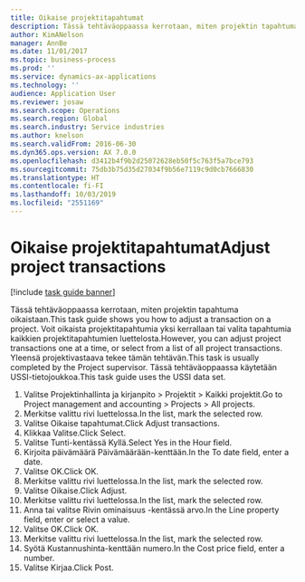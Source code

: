 ```yaml
---
title: Oikaise projektitapahtumat
description: Tässä tehtäväoppaassa kerrotaan, miten projektin tapahtuma oikaistaan.
author: KimANelson
manager: AnnBe
ms.date: 11/01/2017
ms.topic: business-process
ms.prod: ''
ms.service: dynamics-ax-applications
ms.technology: ''
audience: Application User
ms.reviewer: josaw
ms.search.scope: Operations
ms.search.region: Global
ms.search.industry: Service industries
ms.author: knelson
ms.search.validFrom: 2016-06-30
ms.dyn365.ops.version: AX 7.0.0
ms.openlocfilehash: d3412b4f9b2d25072628eb50f5c763f5a7bce793
ms.sourcegitcommit: 75db3b75d35d27034f9b56e7119c9d0cb7666830
ms.translationtype: HT
ms.contentlocale: fi-FI
ms.lasthandoff: 10/03/2019
ms.locfileid: "2551169"
---
```

# <a name="adjust-project-transactions"></a><span data-ttu-id="73e8f-103">Oikaise projektitapahtumat</span><span class="sxs-lookup"><span data-stu-id="73e8f-103">Adjust project transactions</span></span>

[!include [task guide banner](../../includes/task-guide-banner.md)]

<span data-ttu-id="73e8f-104">Tässä tehtäväoppaassa kerrotaan, miten projektin tapahtuma oikaistaan.</span><span class="sxs-lookup"><span data-stu-id="73e8f-104">This task guide shows you how to adjust a transaction on a project.</span></span> <span data-ttu-id="73e8f-105">Voit oikaista projektitapahtumia yksi kerrallaan tai valita tapahtumia kaikkien projektitapahtumien luettelosta.</span><span class="sxs-lookup"><span data-stu-id="73e8f-105">However, you can adjust project transactions one at a time, or select from a list of all project transactions.</span></span> <span data-ttu-id="73e8f-106">Yleensä projektivastaava tekee tämän tehtävän.</span><span class="sxs-lookup"><span data-stu-id="73e8f-106">This task is usually completed by the Project supervisor.</span></span> <span data-ttu-id="73e8f-107">Tässä tehtäväoppaassa käytetään USSI-tietojoukkoa.</span><span class="sxs-lookup"><span data-stu-id="73e8f-107">This task guide uses the USSI data set.</span></span>

1. <span data-ttu-id="73e8f-108">Valitse Projektinhallinta ja kirjanpito > Projektit > Kaikki projektit.</span><span class="sxs-lookup"><span data-stu-id="73e8f-108">Go to Project management and accounting > Projects > All projects.</span></span> 
2. <span data-ttu-id="73e8f-109">Merkitse valittu rivi luettelossa.</span><span class="sxs-lookup"><span data-stu-id="73e8f-109">In the list, mark the selected row.</span></span> 
3. <span data-ttu-id="73e8f-110">Valitse Oikaise tapahtumat.</span><span class="sxs-lookup"><span data-stu-id="73e8f-110">Click Adjust transactions.</span></span> 
4. <span data-ttu-id="73e8f-111">Klikkaa Valitse.</span><span class="sxs-lookup"><span data-stu-id="73e8f-111">Click Select.</span></span> 
5. <span data-ttu-id="73e8f-112">Valitse Tunti-kentässä Kyllä.</span><span class="sxs-lookup"><span data-stu-id="73e8f-112">Select Yes in the Hour field.</span></span> 
6. <span data-ttu-id="73e8f-113">Kirjoita päivämäärä Päivämäärään-kenttään.</span><span class="sxs-lookup"><span data-stu-id="73e8f-113">In the To date field, enter a date.</span></span> 
7. <span data-ttu-id="73e8f-114">Valitse OK.</span><span class="sxs-lookup"><span data-stu-id="73e8f-114">Click OK.</span></span> 
8. <span data-ttu-id="73e8f-115">Merkitse valittu rivi luettelossa.</span><span class="sxs-lookup"><span data-stu-id="73e8f-115">In the list, mark the selected row.</span></span> 
9. <span data-ttu-id="73e8f-116">Valitse Oikaise.</span><span class="sxs-lookup"><span data-stu-id="73e8f-116">Click Adjust.</span></span> 
10. <span data-ttu-id="73e8f-117">Merkitse valittu rivi luettelossa.</span><span class="sxs-lookup"><span data-stu-id="73e8f-117">In the list, mark the selected row.</span></span> 
11. <span data-ttu-id="73e8f-118">Anna tai valitse Rivin ominaisuus -kentässä arvo.</span><span class="sxs-lookup"><span data-stu-id="73e8f-118">In the Line property field, enter or select a value.</span></span> 
12. <span data-ttu-id="73e8f-119">Valitse OK.</span><span class="sxs-lookup"><span data-stu-id="73e8f-119">Click OK.</span></span> 
13. <span data-ttu-id="73e8f-120">Merkitse valittu rivi luettelossa.</span><span class="sxs-lookup"><span data-stu-id="73e8f-120">In the list, mark the selected row.</span></span> 
14. <span data-ttu-id="73e8f-121">Syötä Kustannushinta-kenttään numero.</span><span class="sxs-lookup"><span data-stu-id="73e8f-121">In the Cost price field, enter a number.</span></span> 
15. <span data-ttu-id="73e8f-122">Valitse Kirjaa.</span><span class="sxs-lookup"><span data-stu-id="73e8f-122">Click Post.</span></span> 
